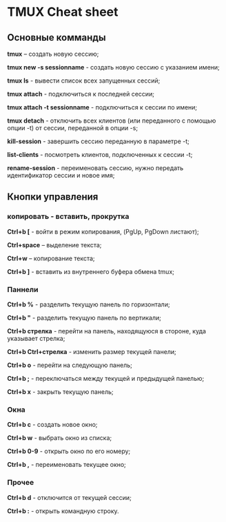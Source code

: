# TMUX Cheat sheet
## Основные комманды

**tmux** – создать новую сессию;

**tmux new -s sessionname** - создать новую сессию с указанием имени;

**tmux ls** - вывести список всех запущенных сессий;

**tmux attach** - подключиться к последней сессии;

**tmux attach -t sessionname** - подключиться к сессии по имени;

**tmux detach** - отключить всех клиентов (или переданного с помощью опции -t) от сессии, переданной в опции -s;

**kill-session** - завершить сессию переданную в параметре -t;

**list-clients** - посмотреть клиентов, подключенных к сессии -t;

**rename-session** - переименовать сессию, нужно передать идентификатор сессии и новое имя;

## Кнопки управления
### копировать - вставить, прокрутка 
**Ctrl+b [** - войти в режим копирования, (PgUp, PgDown листают);

**Ctrl+space** – выделение текста;

**Ctrl+w** – копирование текста;

**Ctrl+b ]** - вставить из внутреннего буфера обмена tmux;

### Паннели
**Ctrl+b %** - разделить текущую панель по горизонтали;

**Ctrl+b "** - разделить текущую панель по вертикали;

**Ctrl+b стрелка** - перейти на панель, находящуюся в стороне, куда указывает стрелка;

**Ctrl+b Ctrl+стрелка** - изменить размер текущей панели;

**Ctrl+b o** - перейти на следующую панель;

**Ctrl+b ;** - переключаться между текущей и предыдущей панелью;

**Ctrl+b x** - закрыть текущую панель;

### Окна
**Ctrl+b c** - создать новое окно;

**Ctrl+b w** - выбрать окно из списка;

**Ctrl+b 0-9** - открыть окно по его номеру;

**Ctrl+b ,** - переименовать текущее окно;


### Прочее
**Ctrl+b d** - отключится от текущей сессии;

**Ctrl+b :** - открыть командную строку.
